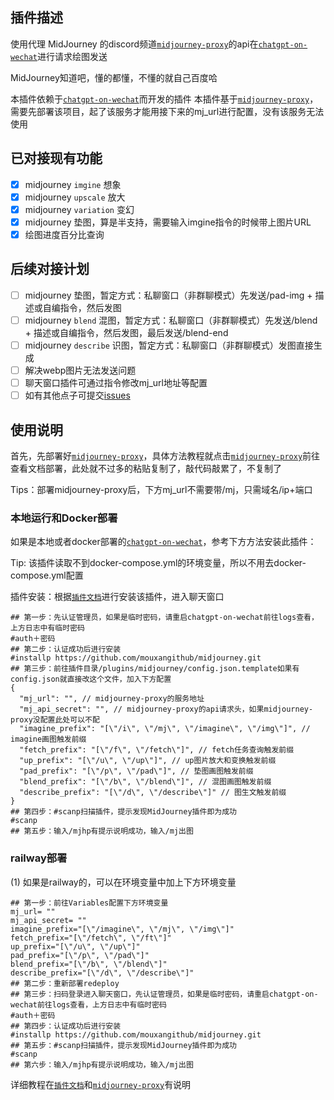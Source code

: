 ## 插件描述

使用代理 MidJourney 的discord频道[`midjourney-proxy`](https://github.com/novicezk/midjourney-proxy)的api在[`chatgpt-on-wechat`](https://github.com/zhayujie/chatgpt-on-wechat)进行请求绘图发送

MidJourney知道吧，懂的都懂，不懂的就自己百度哈

本插件依赖于[`chatgpt-on-wechat`](https://github.com/zhayujie/chatgpt-on-wechat)而开发的插件
本插件基于[`midjourney-proxy`](https://github.com/novicezk/midjourney-proxy)，需要先部署该项目，起了该服务才能用接下来的mj_url进行配置，没有该服务无法使用

## 已对接现有功能
- [x] midjourney `imgine` 想象
- [x] midjourney `upscale` 放大
- [x] midjourney `variation` 变幻
- [x] midjourney 垫图，算是半支持，需要输入imgine指令的时候带上图片URL
- [x] 绘图进度百分比查询

## 后续对接计划
- [ ] midjourney 垫图，暂定方式：私聊窗口（非群聊模式）先发送/pad-img + 描述或自编指令，然后发图
- [ ] midjourney `blend` 混图，暂定方式：私聊窗口（非群聊模式）先发送/blend + 描述或自编指令，然后发图，最后发送/blend-end
- [ ] midjourney `describe` 识图，暂定方式：私聊窗口（非群聊模式）发图直接生成
- [ ] 解决webp图片无法发送问题
- [ ] 聊天窗口插件可通过指令修改mj_url地址等配置
- [ ] 如有其他点子可提交[issues](https://github.com/mouxangithub/midjourney/issues)

## 使用说明
首先，先部署好[`midjourney-proxy`](https://github.com/novicezk/midjourney-proxy)，具体方法教程就点击[`midjourney-proxy`](https://github.com/novicezk/midjourney-proxy)前往查看文档部署，此处就不过多的粘贴复制了，敲代码敲累了，不复制了

Tips：部署midjourney-proxy后，下方mj_url不需要带/mj，只需域名/ip+端口

### 本地运行和Docker部署

如果是本地或者docker部署的[`chatgpt-on-wechat`](https://github.com/zhayujie/chatgpt-on-wechat)，参考下方方法安装此插件：

Tip: 该插件读取不到docker-compose.yml的环境变量，所以不用去docker-compose.yml配置

插件安装：根据[`插件文档`](https://github.com/zhayujie/chatgpt-on-wechat/tree/master/plugins#readme)进行安装该插件，进入聊天窗口

```shell
## 第一步：先认证管理员，如果是临时密码，请重启chatgpt-on-wechat前往logs查看，上方日志中有临时密码
#auth＋密码
## 第二步：认证成功后进行安装
#installp https://github.com/mouxangithub/midjourney.git
## 第三步：前往插件目录/plugins/midjourney/config.json.template如果有config.json就直接改这个文件，加入下方配置
{
  "mj_url": "", // midjourney-proxy的服务地址
  "mj_api_secret": "", // midjourney-proxy的api请求头，如果midjourney-proxy没配置此处可以不配
  "imagine_prefix": "[\"/i\", \"/mj\", \"/imagine\", \"/img\"]", // imagine画图触发前缀
  "fetch_prefix": "[\"/f\", \"/fetch\"]", // fetch任务查询触发前缀
  "up_prefix": "[\"/u\", \"/up\"]", // up图片放大和变换触发前缀
  "pad_prefix": "[\"/p\", \"/pad\"]", // 垫图画图触发前缀
  "blend_prefix": "[\"/b\", \"/blend\"]", // 混图画图触发前缀
  "describe_prefix": "[\"/d\", \"/describe\"]" // 图生文触发前缀
}
## 第四步：#scanp扫描插件，提示发现MidJourney插件即为成功
#scanp
## 第五步：输入/mjhp有提示说明成功，输入/mj出图
```

### railway部署

(1) 如果是railway的，可以在环境变量中加上下方环境变量

```shell
## 第一步：前往Variables配置下方环境变量
mj_url= ""
mj_api_secret= ""
imagine_prefix="[\"/imagine\", \"/mj\", \"/img\"]"
fetch_prefix="[\"/fetch\", \"/ft\"]"
up_prefix="[\"/u\", \"/up\"]"
pad_prefix="[\"/p\", \"/pad\"]"
blend_prefix="[\"/b\", \"/blend\"]"
describe_prefix="[\"/d\", \"/describe\"]"
## 第二步：重新部署redeploy
## 第三步：扫码登录进入聊天窗口，先认证管理员，如果是临时密码，请重启chatgpt-on-wechat前往logs查看，上方日志中有临时密码
#auth＋密码
## 第四步：认证成功后进行安装
#installp https://github.com/mouxangithub/midjourney.git
## 第五步：#scanp扫描插件，提示发现MidJourney插件即为成功
#scanp
## 第六步：输入/mjhp有提示说明成功，输入/mj出图
```

详细教程在[`插件文档`](https://github.com/zhayujie/chatgpt-on-wechat/tree/master/plugins#readme)和[`midjourney-proxy`](https://github.com/novicezk/midjourney-proxy)有说明

